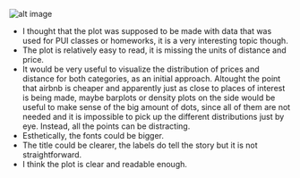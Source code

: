 ![alt image](https://github.com/sarangof/PUI2015_sarangof/tree/master/HW8/Plots/Hospitality.png) 

+ I thought that the plot was supposed to be made with data that was used for PUI classes or homeworks, it is a very interesting topic though.
+ The plot is relatively easy to read, it is missing the units of distance and price.
+ It would be very useful to visualize the distribution of prices and distance for both categories, as an initial approach. Altought the point that airbnb is cheaper and apparently just as close to places of interest is being made, maybe barplots or density plots on the side would be useful to make sense of the big amount of dots, since all of them are not needed and it is impossible to pick up the different distributions just by eye. Instead, all the points can be distracting.
+ Esthetically, the fonts could be bigger.
+ The title could be clearer, the labels do tell the story but it is not straightforward.
+ I think the plot is clear and readable enough.

